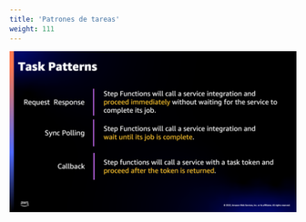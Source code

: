 ```yaml
---
title: 'Patrones de tareas'
weight: 111
---
```


![Task Patterns](/static/img/intro/task-patterns.png)
